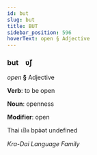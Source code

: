 ```yaml
---
id: but
slug: but
title: BUT
sidebar_position: 596
hoverText: open § Adjective
---
```


### but&emsp;<span kind="abugida">ʋ̆ʃ</span>

*open* **§** Adjective

**Verb**: to be open

**Noun**: openness

**Modifier**: open

Thai เปิด bpə̀ət undefined

*Kra-Dai Language Family*